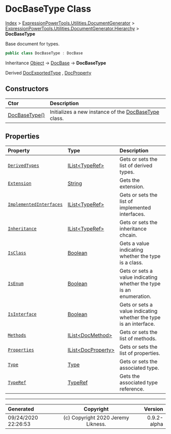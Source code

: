 ﻿# DocBaseType Class

[Index](../index.md) > [ExpressionPowerTools.Utilities.DocumentGenerator](ExpressionPowerTools.Utilities.DocumentGenerator.a.md) > [ExpressionPowerTools.Utilities.DocumentGenerator.Hierarchy](ExpressionPowerTools.Utilities.DocumentGenerator.Hierarchy.n.md) > **DocBaseType**

Base document for types.

```csharp
public class DocBaseType : DocBase
```

Inheritance [Object](https://docs.microsoft.com/dotnet/api/system.object) → [DocBase](ExpressionPowerTools.Utilities.DocumentGenerator.Hierarchy.DocBase.cs.md) → **DocBaseType**

Derived  [DocExportedType](ExpressionPowerTools.Utilities.DocumentGenerator.Hierarchy.DocExportedType.cs.md) ,  [DocProperty](ExpressionPowerTools.Utilities.DocumentGenerator.Hierarchy.DocProperty.cs.md) 

## Constructors

| Ctor | Description |
| :-- | :-- |
| [DocBaseType()](ExpressionPowerTools.Utilities.DocumentGenerator.Hierarchy.DocBaseType.ctor.md#docbasetype) | Initializes a new instance of the [DocBaseType](ExpressionPowerTools.Utilities.DocumentGenerator.Hierarchy.DocBaseType.cs.md) class. |
## Properties

| Property | Type | Description |
| :-- | :-- | :-- |
| [`DerivedTypes`](ExpressionPowerTools.Utilities.DocumentGenerator.Hierarchy.DocBaseType.DerivedTypes.prop.md) | [IList&lt;TypeRef>](https://docs.microsoft.com/dotnet/api/system.collections.generic.ilist-1) | Gets or sets the list of derived types. |
| [`Extension`](ExpressionPowerTools.Utilities.DocumentGenerator.Hierarchy.DocBaseType.Extension.prop.md) | [String](https://docs.microsoft.com/dotnet/api/system.string) | Gets the extension. |
| [`ImplementedInterfaces`](ExpressionPowerTools.Utilities.DocumentGenerator.Hierarchy.DocBaseType.ImplementedInterfaces.prop.md) | [IList&lt;TypeRef>](https://docs.microsoft.com/dotnet/api/system.collections.generic.ilist-1) | Gets or sets the list of implemented interfaces. |
| [`Inheritance`](ExpressionPowerTools.Utilities.DocumentGenerator.Hierarchy.DocBaseType.Inheritance.prop.md) | [IList&lt;TypeRef>](https://docs.microsoft.com/dotnet/api/system.collections.generic.ilist-1) | Gets or sets the inheritance chcain. |
| [`IsClass`](ExpressionPowerTools.Utilities.DocumentGenerator.Hierarchy.DocBaseType.IsClass.prop.md) | [Boolean](https://docs.microsoft.com/dotnet/api/system.boolean) | Gets a value indicating whether the type is a class. |
| [`IsEnum`](ExpressionPowerTools.Utilities.DocumentGenerator.Hierarchy.DocBaseType.IsEnum.prop.md) | [Boolean](https://docs.microsoft.com/dotnet/api/system.boolean) | Gets or sets a value indicating whether the type is an enumeration. |
| [`IsInterface`](ExpressionPowerTools.Utilities.DocumentGenerator.Hierarchy.DocBaseType.IsInterface.prop.md) | [Boolean](https://docs.microsoft.com/dotnet/api/system.boolean) | Gets or sets a value indicating whether the type is an interface. |
| [`Methods`](ExpressionPowerTools.Utilities.DocumentGenerator.Hierarchy.DocBaseType.Methods.prop.md) | [IList&lt;DocMethod>](https://docs.microsoft.com/dotnet/api/system.collections.generic.ilist-1) | Gets or sets the list of methods. |
| [`Properties`](ExpressionPowerTools.Utilities.DocumentGenerator.Hierarchy.DocBaseType.Properties.prop.md) | [IList&lt;DocProperty>](https://docs.microsoft.com/dotnet/api/system.collections.generic.ilist-1) | Gets or sets the list of properties. |
| [`Type`](ExpressionPowerTools.Utilities.DocumentGenerator.Hierarchy.DocBaseType.Type.prop.md) | [Type](https://docs.microsoft.com/dotnet/api/system.type) | Gets or sets the associated type. |
| [`TypeRef`](ExpressionPowerTools.Utilities.DocumentGenerator.Hierarchy.DocBaseType.TypeRef.prop.md) | [TypeRef](ExpressionPowerTools.Utilities.DocumentGenerator.Hierarchy.TypeRef.cs.md) | Gets the associated type reference. |


---

| Generated | Copyright | Version |
| :-- | :-: | --: |
| 09/24/2020 22:26:53 | (c) Copyright 2020 Jeremy Likness. | 0.9.2-alpha |
